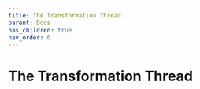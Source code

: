 ```yaml
---
title: The Transformation Thread
parent: Docs
has_children: true
nav_order: 6
---
```


# The Transformation Thread

